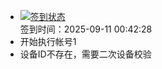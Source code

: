 - [![签到状态](https://github.com/womade/Cloud189-Actions/actions/workflows/main.yml/badge.svg?branch=main)](https://github.com/womade/Cloud189-Actions/actions/workflows/main.yml) <br> 签到时间：2025-09-11 00:42:28
- 开始执行帐号1
- 设备ID不存在，需要二次设备校验
